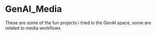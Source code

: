 # GenAI_Media
These are some of the fun projects i tried in the GenAI space, some are related to media workflows
